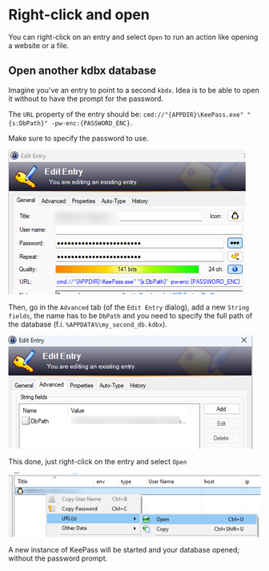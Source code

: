 # Right-click and open

You can right-click on an entry and select `Open` to run an action like opening a website or a file.

## Open another kdbx database

Imagine you've an entry to point to a second `kbdx`. Idea is to be able to open it without to have the prompt for the password.

The `URL` property of the entry should be: `cmd://"{APPDIR}\KeePass.exe" "{s:DbPath}" -pw-enc:{PASSWORD_ENC}`.

Make sure to specify the password to use.

![Set the URL](./images/edit_entry_url.png)

Then, go in the `Advanced` tab (of the `Edit Entry` dialog), add a new `String fields`, the name has to be `DbPath` and you need to specify the full path of the database (f.i. `%APPDATA%\my_second_db.kdbx`).

![Set the DbPath](./images/dbpath.png)

This done, just right-click on the entry and select `Open`

![Right click and open](./images/right_click_and_open.png)

A new instance of KeePass will be started and your database opened; without the password prompt.

